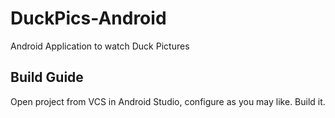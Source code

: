 # DuckPics-Android
Android Application to watch Duck Pictures

## Build Guide
 Open project from VCS in Android Studio, configure as you may like. Build it.
